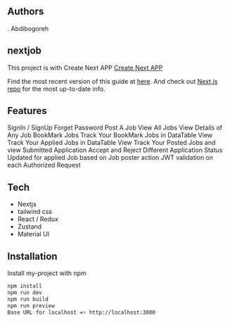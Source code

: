 ## Authors
. Abdibogoreh

## nextjob
This project is with Create Next APP [Create Next APP](https://github.com/segmentio/create-next-app)

Find the most recent version of this guide at [here](https://github.com/segmentio/create-next-app/blob/master/lib/templates/default/README.md). And check out [Next.js repo](https://github.com/zeit/next.js) for the most up-to-date info.

## Features

SignIn / SignUp
Forget Password
Post A Job
View All Jobs
View Details of Any Job
BookMark Jobs
Track Your BookMark Jobs in DataTable View
Track Your Applied Jobs in DataTable View
Track Your Posted Jobs and view Submitted Application
Accept and Reject Different Application
Status Updated for applied Job based on Job poster action
JWT validation on each Authorized Request

## Tech

- Nextjs
- tailwind css
- React / Redux
- Zustand
- Material UI


## Installation

Install my-project with npm

```bash
npm install
npm run dev
npm run build
npm run preview
Base URL for localhost => http://localhost:3000
```